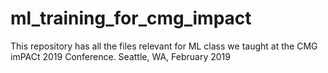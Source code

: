 # ml_training_for_cmg_impact
This repository has all the files relevant for ML class we taught at the CMG imPACt 2019 Conference.  Seattle, WA, February 2019
